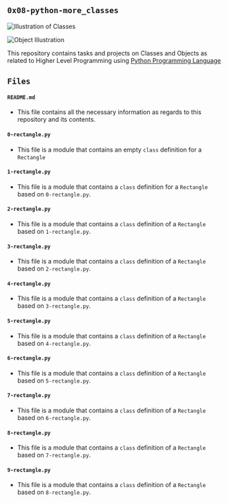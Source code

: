 ## `0x08-python-more_classes`

![Illustration of Classes](https://intellipaat.com/mediaFiles/2019/03/python10.png)

![Object Illustration](https://pythonlobby.com/wp-content/uploads/2020/08/object-oriented-programming-in-python.jpg)

This repository contains tasks and projects on Classes and Objects as related to Higher Level Programming using [Python Programming Language](https://en.wikipedia.org/wiki/Python_(programming_language))

## `Files`

#### `README.md`
  - This file contains all the necessary information as regards to this repository and its contents.

#### `0-rectangle.py`
  - This file is a module that contains an empty `class` definition for a `Rectangle`

#### `1-rectangle.py`
  - This file is a module that contains a `class` definition for a `Rectangle` based on `0-rectangle.py`.

#### `2-rectangle.py`
  - This file is a module that contains a `class` definition of a `Rectangle` based on `1-rectangle.py`.

#### `3-rectangle.py`
  - This file is a module that contains a `class` definition of a `Rectangle` based on `2-rectangle.py`.

#### `4-rectangle.py`
  - This file is a module that contains a `class` definition of a `Rectangle` based on `3-rectangle.py`.

#### `5-rectangle.py`
  - This file is a module that contains a `class` definition of a `Rectangle` based on `4-rectangle.py`.

#### `6-rectangle.py`
  - This file is a module that contains a `class` definition of a `Rectangle` based on `5-rectangle.py`.

#### `7-rectangle.py`
  - This file is a module that contains a `class` definition  of a `Rectangle` based on `6-rectangle.py`.

#### `8-rectangle.py`
  - This file is a module that contains a `class` definition of a `Rectangle` based on `7-rectangle.py`.

#### `9-rectangle.py`
  - This file is a module that contains a `class` definition of a `Rectangle` based on `8-rectangle.py`.
